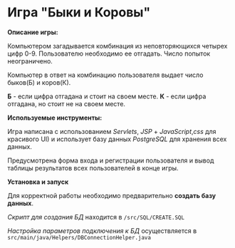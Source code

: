 # Игра "Быки и Коровы"
**Описание игры:** 

Компьютером загадывается комбинация из неповторяющихся четырех цифр 0-9. Пользователю необходимо ее отгадать. Число попыток неограничено. 

Компьютер в ответ на комбинацию пользователя выдает число быков(Б) и коров(К). 

**Б** - если цифра отгадана и стоит на своем месте. 
**К** - если цифра отгадана, но стоит не на своем месте.

**Используемые инструменты:**

Игра написана с использованием _Servlets_, _JSP_ + _JavaScript_,_css_ для красивого UI) и использует базу данных _PostgreSQL_ для хранения всех данных. 

Предусмотрена форма входа и регистрации пользователя и вывод таблицы результатов всех пользователей в конце игры.

**Установка и запуск**

Для корректной работы необходимо предварительно **создать базу данных**.

_Скрипт для создания БД_ находится в `/src/SQL/CREATE.SQL`

_Настройка параметров подключения к БД_ осуществляется в `src/main/java/Helpers/DBConnectionHelper.java` 


